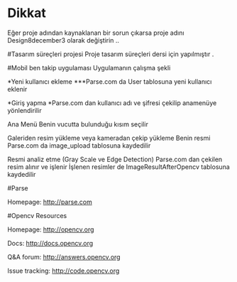# Dikkat

Eğer proje adından kaynaklanan bir sorun çıkarsa proje adını  Design8december3  olarak değiştirin ..

#Tasarım süreçleri projesi 
Proje tasarım süreçleri dersi için yapılmıştır .

#Mobil ben takip uygulaması
Uygulamanın çalışma şekli

*Yeni kullanıcı ekleme
  ***Parse.com da User tablosuna yeni kullanıcı eklenir
  
*Giriş yapma
  *Parse.com dan kullanıcı adı ve şifresi çekilip anamenüye yönlendirilir
  
Ana Menü
  Benin vucutta bulunduğu kısım seçilir
  
Galeriden resim yükleme veya kameradan çekip yükleme
  Benin resmi Parse.com da image_upload tablosuna kaydedilir
  
Resmi analiz etme (Gray Scale ve Edge Detection)
  Parse.com dan çekilen resim alınır ve işlenir
  İşlenen resimler de ImageResultAfterOpencv tablosuna kaydedilir




#Parse

Homepage: http://parse.com

#Opencv
Resources

Homepage: http://opencv.org

Docs: http://docs.opencv.org

Q&A forum: http://answers.opencv.org

Issue tracking: http://code.opencv.org
